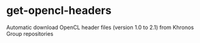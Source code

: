 # get-opencl-headers
Automatic download OpenCL header files (version 1.0 to 2.1) from Khronos Group repositories
